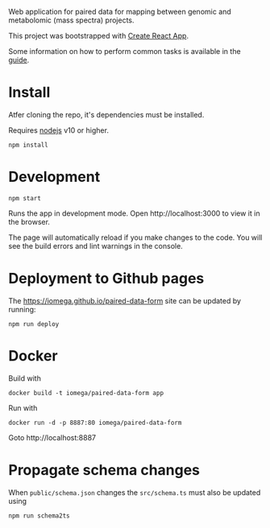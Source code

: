 Web application for paired data for mapping between genomic and metabolomic (mass spectra) projects.

This project was bootstrapped with [Create React App](https://github.com/facebookincubator/create-react-app).

Some information on how to perform common tasks is available in the [guide](https://github.com/facebookincubator/create-react-app/blob/master/packages/react-scripts/template/README.md).

# Install

Atfer cloning the repo, it's dependencies must be installed.

Requires [nodejs](https://nodejs.org) v10 or higher.

```
npm install
```

# Development

```
npm start
```

Runs the app in development mode. Open http://localhost:3000 to view it in the browser.

The page will automatically reload if you make changes to the code. You will see the build errors and lint warnings in the console.

# Deployment to Github pages

The https://iomega.github.io/paired-data-form site can be updated by running:

```
npm run deploy
```

# Docker

Build with
```
docker build -t iomega/paired-data-form app
```

Run with
```
docker run -d -p 8887:80 iomega/paired-data-form
```

Goto http://localhost:8887

# Propagate schema changes

When `public/schema.json` changes the `src/schema.ts` must also be updated using

```bash
npm run schema2ts
```
